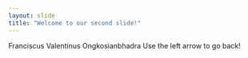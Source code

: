 ```yaml
---
layout: slide
title: "Welcome to our second slide!"
---
```

Franciscus Valentinus Ongkosianbhadra
Use the left arrow to go back!
